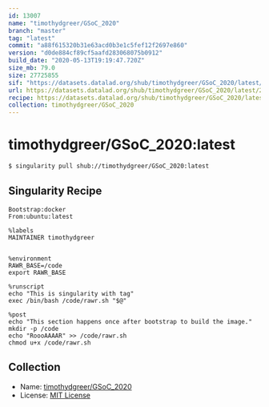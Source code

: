 ```yaml
---
id: 13007
name: "timothydgreer/GSoC_2020"
branch: "master"
tag: "latest"
commit: "a88f615320b31e63acd0b3e1c5fef12f2697e860"
version: "d0de884cf89cf5aafd283068075b0912"
build_date: "2020-05-13T19:19:47.720Z"
size_mb: 79.0
size: 27725855
sif: "https://datasets.datalad.org/shub/timothydgreer/GSoC_2020/latest/2020-05-13-a88f6153-d0de884c/d0de884cf89cf5aafd283068075b0912.sif"
url: https://datasets.datalad.org/shub/timothydgreer/GSoC_2020/latest/2020-05-13-a88f6153-d0de884c/
recipe: https://datasets.datalad.org/shub/timothydgreer/GSoC_2020/latest/2020-05-13-a88f6153-d0de884c/Singularity
collection: timothydgreer/GSoC_2020
---
```


# timothydgreer/GSoC_2020:latest

```bash
$ singularity pull shub://timothydgreer/GSoC_2020:latest
```

## Singularity Recipe

```singularity
Bootstrap:docker  
From:ubuntu:latest  

%labels
MAINTAINER timothydgreer


%environment
RAWR_BASE=/code
export RAWR_BASE

%runscript
echo "This is singularity with tag"
exec /bin/bash /code/rawr.sh "$@"  

%post  
echo "This section happens once after bootstrap to build the image."  
mkdir -p /code  
echo "RoooAAAAR" >> /code/rawr.sh
chmod u+x /code/rawr.sh
```

## Collection

 - Name: [timothydgreer/GSoC_2020](https://github.com/timothydgreer/GSoC_2020)
 - License: [MIT License](https://api.github.com/licenses/mit)

